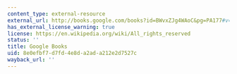 ```yaml
---
content_type: external-resource
external_url: http://books.google.com/books?id=BWvxZJg4WAoC&pg=PA177#v=onepage
has_external_license_warning: true
license: https://en.wikipedia.org/wiki/All_rights_reserved
status: ''
title: Google Books
uid: 8e0efbf7-d7fd-4e8d-a2ad-a212e2d7527c
wayback_url: ''
---
```


